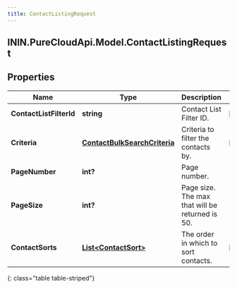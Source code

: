 ```yaml
---
title: ContactListingRequest
---
```

## ININ.PureCloudApi.Model.ContactListingRequest

## Properties

|Name | Type | Description | Notes|
|------------ | ------------- | ------------- | -------------|
| **ContactListFilterId** | **string** | Contact List Filter ID. | [optional] |
| **Criteria** | [**ContactBulkSearchCriteria**](ContactBulkSearchCriteria.html) | Criteria to filter the contacts by. | [optional] |
| **PageNumber** | **int?** | Page number. | |
| **PageSize** | **int?** | Page size. The max that will be returned is 50. | |
| **ContactSorts** | [**List&lt;ContactSort&gt;**](ContactSort.html) | The order in which to sort contacts. | [optional] |
{: class="table table-striped"}


